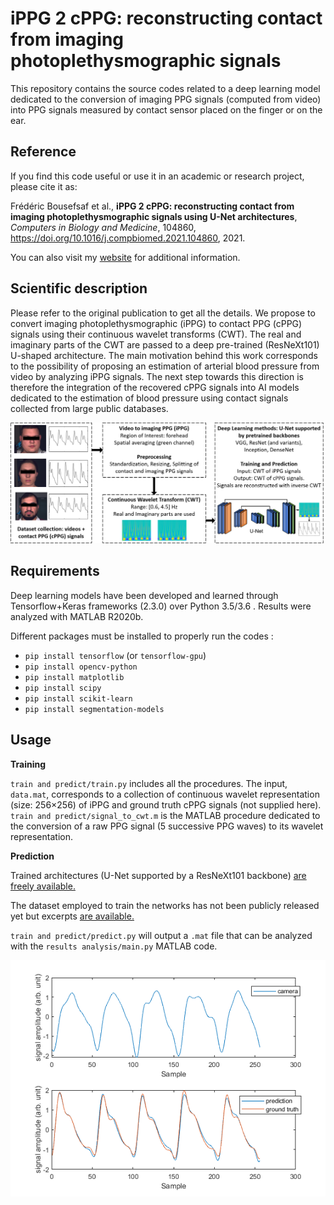 # iPPG 2 cPPG: reconstructing contact from imaging photoplethysmographic signals

This repository contains the source codes related to a deep learning model dedicated to the conversion of imaging PPG signals (computed from video) into PPG signals measured by contact sensor placed on the finger or on the ear.

## Reference
If you find this code useful or use it in an academic or research project, please cite it as:

Frédéric Bousefsaf et al., **iPPG 2 cPPG: reconstructing contact from imaging photoplethysmographic signals using U-Net architectures**, *Computers in Biology and Medicine*, 104860, https://doi.org/10.1016/j.compbiomed.2021.104860, 2021.

You can also visit my [website](https://sites.google.com/view/frederic-bousefsaf) for additional information.

## Scientific description
Please refer to the original publication to get all the details. We propose to convert imaging photoplethysmographic (iPPG) to contact PPG (cPPG) signals using their continuous wavelet transforms (CWT). The real and imaginary parts of the CWT are passed to a deep pre-trained (ResNeXt101) U-shaped architecture. The main motivation behind this work corresponds to the possibility of proposing an estimation of arterial blood pressure from video by analyzing iPPG signals. The next step towards this direction is therefore the integration of the recovered cPPG signals into AI models dedicated to the estimation of blood pressure using contact signals collected from large public databases.


![Alt text](illustrations/overview2.png?raw=true "Overview")


## Requirements
Deep learning models have been developed and learned through Tensorflow+Keras frameworks (2.3.0) over Python 3.5/3.6 . Results were analyzed with MATLAB R2020b.

Different packages must be installed to properly run the codes : 
- `pip install tensorflow` (or `tensorflow-gpu`)
- `pip install opencv-python`
- `pip install matplotlib`
- `pip install scipy`
- `pip install scikit-learn`
- `pip install segmentation-models`


## Usage
**Training**

`train and predict/train.py` includes all the procedures. The input, `data.mat`, corresponds to a collection of continuous wavelet representation (size: 256×256) of iPPG and ground truth cPPG signals (not supplied here). `train and predict/signal_to_cwt.m` is the MATLAB procedure dedicated to the conversion of a raw PPG signal (5 successive PPG waves) to its wavelet representation.


**Prediction**

Trained architectures (U-Net supported by a ResNeXt101 backbone) [are freely available.](https://zenodo.org/record/5482374)

The dataset employed to train the networks has not been publicly released yet but excerpts [are available.](https://zenodo.org/record/5477689)

`train and predict/predict.py` will output a `.mat` file that can be analyzed with the `results analysis/main.py` MATLAB code.

![Alt text](illustrations/pred.png?raw=true "Results computed from sample data")
